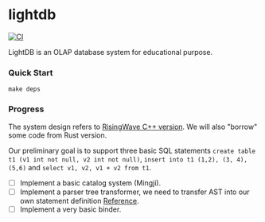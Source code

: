 # lightdb

[![CI](https://github.com/singularity-data/lightdb/workflows/CI/badge.svg?branch=main)](https://github.com/singularity-data/lightdb/actions)

LightDB is an OLAP database system for educational purpose.

### Quick Start

```
make deps

```

### Progress

The system design refers to [RisingWave C++ version](https://github.com/singularity-data/risingwave/tree/master/cpp). We will also "borrow" some code from Rust version.  

Our preliminary goal is to support three basic SQL statements `create table t1 (v1 int not null, v2 int not null)`, `insert into t1 (1,2), (3, 4), (5,6)` and `select v1, v2, v1 + v2 from t1`.  

- [ ] Implement a basic catalog system (Mingji).
- [ ] Implement a parser tree transformer, we need to transfer AST into our own statement definition [Reference](https://github.com/singularity-data/risingwave/tree/master/cpp/src/parser/statement).
- [ ] Implement a very basic binder.
